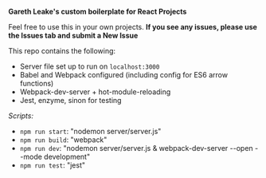 **Gareth Leake's custom boilerplate for React Projects**

Feel free to use this in your own projects.
**If you see any issues, please use the Issues tab and submit a New Issue**

This repo contains the following:

- Server file set up to run on `localhost:3000`
- Babel and Webpack configured (including config for ES6 arrow functions)
- Webpack-dev-server + hot-module-reloading
- Jest, enzyme, sinon for testing

*Scripts:*

- `npm run start`: "nodemon server/server.js"
- `npm run build`: "webpack"
- `npm run dev`: "nodemon server/server.js & webpack-dev-server --open --mode development"
- `npm run test`: "jest"
